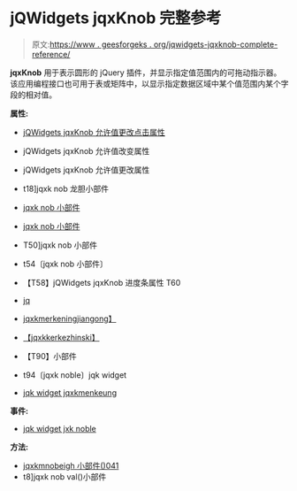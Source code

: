 # jQWidgets jqxKnob 完整参考

> 原文:[https://www . geesforgeks . org/jqwidgets-jqxknob-complete-reference/](https://www.geeksforgeeks.org/jqwidgets-jqxknob-complete-reference/)

**jqxKnob** 用于表示圆形的 jQuery 插件，并显示指定值范围内的可拖动指示器。该应用编程接口也可用于表或矩阵中，以显示指定数据区域中某个值范围内某个字段的相对值。

**属性:**

*   [jQWidgets jqxKnob 允许值更改点击属性](https://www.geeksforgeeks.org/jqwidgets-jqxknob-allowvaluechangeonclick-property/?ref=rp/)
*   jQWidgets jqxKnob 允许值改变属性
*   jQWidgets jqxKnob 允许值更改属性

*   t18]jqxk nob 龙胆小部件
*   [jqxk nob 小部件](https://www.geeksforgeeks.org/jqwidgets-jqxknob-labels-property/)
*   [jqxk nob 小部件](https://www.geeksforgeeks.org/jqwidgets-jqxknob-marks-property/)
*   T50]jqxk nob 小部件
*   t54〔jqxk nob 小部件〕
*   【T58】jQWidgets jqxKnob 进度条属性 T60
*   [jq](https://www.geeksforgeeks.org/jqwidgets-jqxknob-pointer-property/)
*   [jqxkmerkeningjiangong】](https://www.geeksforgeeks.org/jqwidgets-jqxknob-style-property/)
*   [【jqxkkerkezhinski】](https://www.geeksforgeeks.org/jqwidgets-jqxknob-step-property/)
*   【T90】小部件
*   t94〔jqxk noble〕jqk widget
*   [jqk widget jqxkmenkeung](https://www.geeksforgeeks.org/jqwidgets-jqxknob-width-property/)

**事件:**

*   [jqk widget jxk noble](https://www.geeksforgeeks.org/jqwidgets-jqxknob-change-event/)

**方法:**

*   [jqxkmnobeigh 小部件()041](https://www.geeksforgeeks.org/jqwidgets-jqxknob-destroy-method/)
*   t8]jqxk nob val()小部件